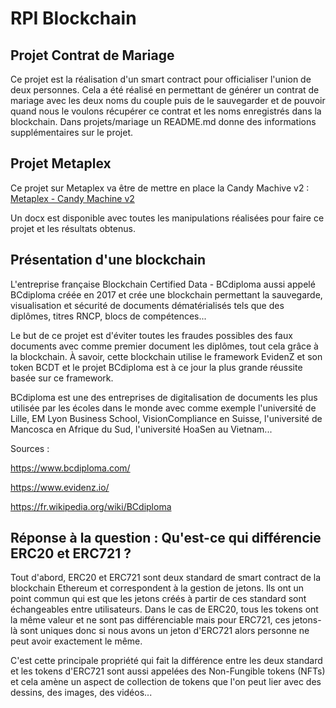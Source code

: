 # RPI Blockchain

## Projet Contrat de Mariage ##

Ce projet est la réalisation d'un smart contract pour officialiser l'union de deux personnes.
Cela a été réalisé en permettant de générer un contrat de mariage avec les deux noms du couple puis de le sauvegarder et de pouvoir quand nous le voulons récupérer ce contrat et les noms enregistrés dans la blockchain.
Dans projets/mariage un README.md donne des informations supplémentaires sur le projet.

## Projet Metaplex ##

Ce projet sur Metaplex va être de mettre en place la Candy Machive v2 : [Metaplex - Candy Machine v2](https://docs.metaplex.com/candy-machine-v2/introduction)

Un docx est disponible avec toutes les manipulations réalisées pour faire ce projet et les résultats obtenus.


## Présentation d'une blockchain ##

L'entreprise française Blockchain Certified Data - BCdiploma aussi appelé BCdiploma créée en 2017 et crée une blockchain permettant la sauvegarde, visualisation et sécurité de documents dématérialisés tels que des diplômes, titres RNCP, blocs de compétences... 

Le but de ce projet est d'éviter toutes les fraudes possibles des faux documents avec comme premier document les diplômes, tout cela grâce à la blockchain. À savoir, cette blockchain utilise le framework EvidenZ et son token BCDT et le projet BCdiploma est à ce jour la plus grande réussite basée sur ce framework. 

BCdiploma est une des entreprises de digitalisation de documents les plus utilisée par les écoles dans le monde avec comme exemple l'université de Lille, EM Lyon Business School, VisionCompliance en Suisse, l'université de Mancosca en Afrique du Sud, l'université HoaSen au Vietnam...
	
Sources :

https://www.bcdiploma.com/

https://www.evidenz.io/

https://fr.wikipedia.org/wiki/BCdiploma


## Réponse à la question : Qu'est-ce qui différencie ERC20 et ERC721 ? ##

Tout d'abord, ERC20 et ERC721 sont deux standard de smart contract de la blockchain Ethereum et correspondent à la gestion de jetons. Ils ont un point commun qui est que les jetons créés à partir de ces standard sont échangeables entre utilisateurs. 
Dans le cas de ERC20, tous les tokens ont la même valeur et ne sont pas différenciable mais pour ERC721, ces jetons-là sont uniques donc si nous avons un jeton d'ERC721 alors personne ne peut avoir exactement le même. 

C'est cette principale propriété qui fait la différence entre les deux standard et les tokens d'ERC721 sont aussi appelées des Non-Fungible tokens (NFTs) et cela amène un aspect de collection de tokens que l'on peut lier avec des dessins, des images, des vidéos...
